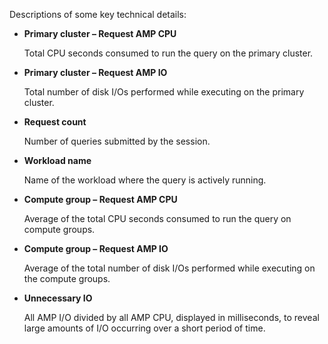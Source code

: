 Descriptions of some key technical details:

-   **Primary cluster – Request AMP CPU**

    Total CPU seconds consumed to run the query on the primary cluster.


-   **Primary cluster – Request AMP IO**

    Total number of disk I/Os performed while executing on the primary cluster.


-   **Request count**

    Number of queries submitted by the session.


-   **Workload name**

    Name of the workload where the query is actively running.


-   **Compute group – Request AMP CPU**

    Average of the total CPU seconds consumed to run the query on compute groups.


-   **Compute group – Request AMP IO**

    Average of the total number of disk I/Os performed while executing on the compute groups.


-   **Unnecessary IO**

    All AMP I/O divided by all AMP CPU, displayed in milliseconds, to reveal large amounts of I/O occurring over a short period of time.


